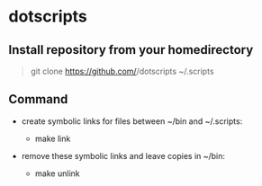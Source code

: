 # dotscripts

## Install repository from your homedirectory
> git clone https://github.com/<USERNAME>/dotscripts ~/.scripts

## Command
* create symbolic links for files between ~/bin and ~/.scripts:
	- make link

* remove these symbolic links and leave copies in ~/bin:
	- make unlink


